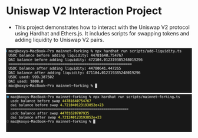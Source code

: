 # Uniswap V2 Interaction Project

- This project demonstrates how to interact with the Uniswap V2 protocol using Hardhat and Ethers.js. It includes scripts for swapping tokens and adding liquidity to Uniswap V2 pairs.





![TestCase](./script.png)
![Deployed](./scripts.png)
